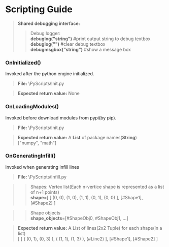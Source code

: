 ﻿# Scripting Guide

>**Shared debugging interface:**  
>>Debug logger:  
>>**debuglog("string")**    #print output string to debug textbox  
>>**debuglog("")**    #clear debug textbox  
>>**debugmsgbox("string")**    #show a message box  

### OnInitialized()
Invoked after the python engine initialized.

>**File:** \PyScripts\Init.py  

>**Expected return value:** None

### OnLoadingModules()
Invoked before download modules from pypi(by pip).

>**File:** \PyScripts\Init.py  

>**Expected return value:** A **List** of package names(**String**)  
>["numpy", "math"]

### OnGeneratingInfill()
Invoked when generating infill lines

>**File:** \PyScripts\Infill.py  


>>Shapes:
>>Vertex list(Each n-vertice shape is represented as a list of n+1 points)  
>>**shape**=[ [ (0, 0), (1, 0), (1, 1), (0, 1), (0, 0) ], [#Shape1], [#Shape2] ]  

>>Shape objects  
>>**shape_objects**=[#ShapeObj0, #ShapeObj1, ...]
>>>

>**Expected return value:** A List of lines(2x2 Tuple) for each shape(in a list)  
>[ [ ( (0, 1), (0, 3) ), ( (1, 1), (1, 3) ), (#Line2) ], [#Shape1], [#Shape2] ]
